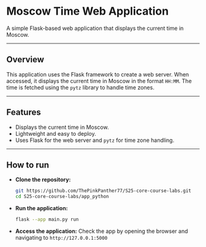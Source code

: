 # Moscow Time Web Application

A simple Flask-based web application that displays the current time in Moscow.

---

## Overview

This application uses the Flask framework to create a web server. When accessed, it displays the current time in Moscow in the format `HH:MM`. The time is fetched using the `pytz` library to handle time zones.

---

## Features

- Displays the current time in Moscow.
- Lightweight and easy to deploy.
- Uses Flask for the web server and `pytz` for time zone handling.

---

## How to run
- **Clone the repository:**
    ```bash
    git https://github.com/ThePinkPanther77/S25-core-course-labs.git
    cd S25-core-course-labs/app_python
    ```
- **Run the application:**
    ```bash 
    flask --app main.py run
    ```
- **Access the application:** Check the app by opening the browser and navigating to `http://127.0.0.1:5000`